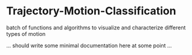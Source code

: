 # Trajectory-Motion-Classification
batch of functions and algorithms to visualize and characterize different types of motion

 ... should write some minimal documentation here at some point ... 